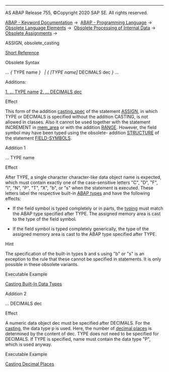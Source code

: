   

* * *

AS ABAP Release 755, ©Copyright 2020 SAP SE. All rights reserved.

[ABAP - Keyword Documentation](javascript:call_link\('abenabap.htm'\)) →  [ABAP - Programming Language](javascript:call_link\('abenabap_reference.htm'\)) →  [Obsolete Language Elements](javascript:call_link\('abenabap_obsolete.htm'\)) →  [Obsolete Processing of Internal Data](javascript:call_link\('abendata_internal_obsolete.htm'\)) →  [Obsolete Assignments](javascript:call_link\('abenobsolete_assignments.htm'\)) → 

ASSIGN, obsolete\_casting

[Short Reference](javascript:call_link\('abapassign_shortref.htm'\))

Obsolete Syntax

... *{* TYPE name *}*
  *|* *{* *\[*TYPE name*\]* DECIMALS dec *}* ...

Additions:

[1\. ... TYPE name](#!ABAP_ADDITION_1@1@)
[2\. ... DECIMALS dec](#!ABAP_ADDITION_2@2@)

Effect

This form of the addition [casting\_spec](javascript:call_link\('abapassign_casting.htm'\)) of the statement [ASSIGN](javascript:call_link\('abapassign.htm'\)), in which TYPE or DECIMALS is specified without the addition CASTING, is not allowed in classes. Also it cannot be used together with the statement INCREMENT in [mem\_area](javascript:call_link\('abapassign_mem_area.htm'\)) or with the addition [RANGE](javascript:call_link\('abapassign_range.htm'\)). However, the field symbol may have been typed using the obsolete- addition [STRUCTURE](javascript:call_link\('abapfield-symbols_obsolete_typing.htm'\)) of the statement [FIELD-SYMBOLS](javascript:call_link\('abapfield-symbols.htm'\)).

Addition 1

... TYPE name

Effect

After TYPE, a single character character-like data object name is expected, which must contain exactly one of the case-sensitive letters "C", "D", "F", "I", "N", "P", "T", "X", "b", or "s" when the statement is executed. These letters label the respective built-in [ABAP types](javascript:call_link\('abenbuiltin_data_type_glosry.htm'\) "Glossary Entry") and have the following effects:

-   If the field symbol <fs> is typed completely or in parts, the [typing](javascript:call_link\('abentyping_glosry.htm'\) "Glossary Entry") must match the ABAP type specified after TYPE. The assigned memory area is cast to the type of the field symbol.

-   If the field symbol is typed completely generically, the type of the assigned memory area is cast to the ABAP type specified after TYPE.
    

Hint

The specification of the built-in types b and s using "b" or "s" is an exception to the rule that these cannot be specified in statements. It is only possible in these obsolete variants.

Executable Example

[Casting Built-In Data Types](javascript:call_link\('abencasting_obsolete_type_abexa.htm'\))

Addition 2

... DECIMALS dec

Effect

A numeric data object dec must be specified after DECIMALS. For the [casting](javascript:call_link\('abencast_casting_glosry.htm'\) "Glossary Entry"), the data type p is used. Here, the number of [decimal places](javascript:call_link\('abendecimal_place_glosry.htm'\) "Glossary Entry") is determined by the content of dec. TYPE does not need to be specified for DECIMALS. If TYPE is specified, name must contain the data type "P", which is used anyway.

Executable Example

[Casting Decimal Places](javascript:call_link\('abencasting_obsolete_dec_abexa.htm'\))